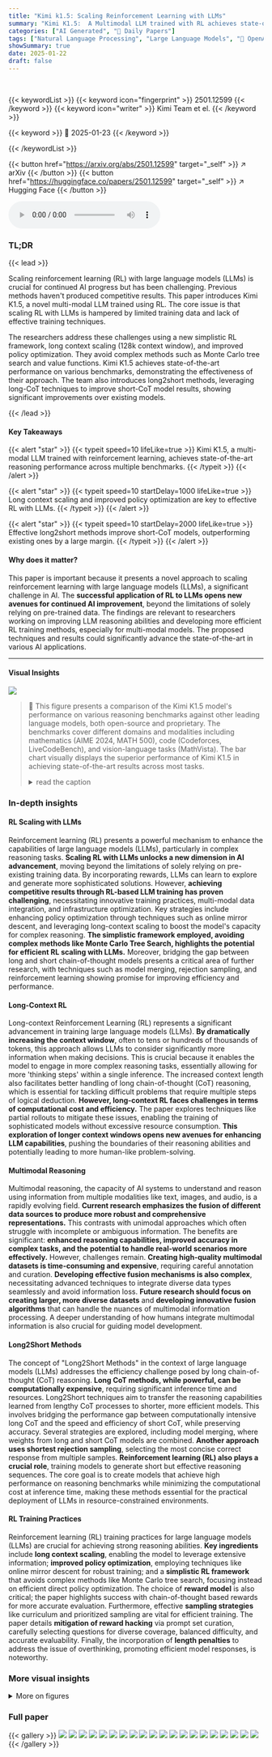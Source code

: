 ```yaml
---
title: "Kimi k1.5: Scaling Reinforcement Learning with LLMs"
summary: "Kimi K1.5:  A Multimodal LLM trained with RL achieves state-of-the-art reasoning by scaling long context RL training and improving policy optimization."
categories: ["AI Generated", "🤗 Daily Papers"]
tags: ["Natural Language Processing", "Large Language Models", "🏢 OpenAI",]
showSummary: true
date: 2025-01-22
draft: false
---
```


<br>

{{< keywordList >}}
{{< keyword icon="fingerprint" >}} 2501.12599 {{< /keyword >}}
{{< keyword icon="writer" >}} Kimi Team et el. {{< /keyword >}}
 
{{< keyword >}} 🤗 2025-01-23 {{< /keyword >}}
 
{{< /keywordList >}}

{{< button href="https://arxiv.org/abs/2501.12599" target="_self" >}}
↗ arXiv
{{< /button >}}
{{< button href="https://huggingface.co/papers/2501.12599" target="_self" >}}
↗ Hugging Face
{{< /button >}}



<audio controls>
    <source src="https://ai-paper-reviewer.com/2501.12599/podcast.wav" type="audio/wav">
    Your browser does not support the audio element.
</audio>


### TL;DR


{{< lead >}}

Scaling reinforcement learning (RL) with large language models (LLMs) is crucial for continued AI progress but has been challenging. Previous methods haven't produced competitive results.  This paper introduces Kimi K1.5, a novel multi-modal LLM trained using RL.  The core issue is that scaling RL with LLMs is hampered by limited training data and lack of effective training techniques.

The researchers address these challenges using a new simplistic RL framework, long context scaling (128k context window), and improved policy optimization.  They avoid complex methods such as Monte Carlo tree search and value functions. Kimi K1.5 achieves state-of-the-art performance on various benchmarks, demonstrating the effectiveness of their approach.  The team also introduces long2short methods, leveraging long-CoT techniques to improve short-CoT model results, showing significant improvements over existing models.

{{< /lead >}}


#### Key Takeaways

{{< alert "star" >}}
{{< typeit speed=10 lifeLike=true >}} Kimi K1.5, a multi-modal LLM trained with reinforcement learning, achieves state-of-the-art reasoning performance across multiple benchmarks. {{< /typeit >}}
{{< /alert >}}

{{< alert "star" >}}
{{< typeit speed=10 startDelay=1000 lifeLike=true >}} Long context scaling and improved policy optimization are key to effective RL with LLMs. {{< /typeit >}}
{{< /alert >}}

{{< alert "star" >}}
{{< typeit speed=10 startDelay=2000 lifeLike=true >}} Effective long2short methods improve short-CoT models, outperforming existing ones by a large margin. {{< /typeit >}}
{{< /alert >}}

#### Why does it matter?
This paper is important because it presents a novel approach to scaling reinforcement learning with large language models (LLMs), a significant challenge in AI.  The **successful application of RL to LLMs opens new avenues for continued AI improvement**, beyond the limitations of solely relying on pre-trained data.  The findings are relevant to researchers working on improving LLM reasoning abilities and developing more efficient RL training methods, especially for multi-modal models. The proposed techniques and results could significantly advance the state-of-the-art in various AI applications.

------
#### Visual Insights



![](https://arxiv.org/html/2501.12599/x1.png)

> 🔼 This figure presents a comparison of the Kimi K1.5 model's performance on various reasoning benchmarks against other leading language models, both open-source and proprietary.  The benchmarks cover different domains and modalities including mathematics (AIME 2024, MATH 500), code (Codeforces, LiveCodeBench), and vision-language tasks (MathVista).  The bar chart visually displays the superior performance of Kimi K1.5 in achieving state-of-the-art results across most tasks.
> <details>
> <summary>read the caption</summary>
> Figure 1: Kimi k1.5 long-CoT results.
> </details>







### In-depth insights


#### RL Scaling with LLMs
Reinforcement learning (RL) presents a powerful mechanism to enhance the capabilities of large language models (LLMs), particularly in complex reasoning tasks.  **Scaling RL with LLMs unlocks a new dimension in AI advancement**, moving beyond the limitations of solely relying on pre-existing training data.  By incorporating rewards, LLMs can learn to explore and generate more sophisticated solutions.  However, **achieving competitive results through RL-based LLM training has proven challenging**, necessitating innovative training practices, multi-modal data integration, and infrastructure optimization. Key strategies include enhancing policy optimization through techniques such as online mirror descent, and leveraging long-context scaling to boost the model's capacity for complex reasoning.  **The simplistic framework employed, avoiding complex methods like Monte Carlo Tree Search, highlights the potential for efficient RL scaling with LLMs.**  Moreover, bridging the gap between long and short chain-of-thought models presents a critical area of further research, with techniques such as model merging, rejection sampling, and reinforcement learning showing promise for improving efficiency and performance.

#### Long-Context RL
Long-context Reinforcement Learning (RL) represents a significant advancement in training large language models (LLMs).  **By dramatically increasing the context window**, often to tens or hundreds of thousands of tokens, this approach allows LLMs to consider significantly more information when making decisions.  This is crucial because it enables the model to engage in more complex reasoning tasks, essentially allowing for more 'thinking steps' within a single inference. The increased context length also facilitates better handling of long chain-of-thought (CoT) reasoning, which is essential for tackling difficult problems that require multiple steps of logical deduction.  **However, long-context RL faces challenges in terms of computational cost and efficiency.**  The paper explores techniques like partial rollouts to mitigate these issues, enabling the training of sophisticated models without excessive resource consumption.  **This exploration of longer context windows opens new avenues for enhancing LLM capabilities**, pushing the boundaries of their reasoning abilities and potentially leading to more human-like problem-solving.

#### Multimodal Reasoning
Multimodal reasoning, the capacity of AI systems to understand and reason using information from multiple modalities like text, images, and audio, is a rapidly evolving field.  **Current research emphasizes the fusion of different data sources to produce more robust and comprehensive representations.**  This contrasts with unimodal approaches which often struggle with incomplete or ambiguous information. The benefits are significant:  **enhanced reasoning capabilities, improved accuracy in complex tasks, and the potential to handle real-world scenarios more effectively.**  However, challenges remain.  **Creating high-quality multimodal datasets is time-consuming and expensive**, requiring careful annotation and curation.  **Developing effective fusion mechanisms is also complex**, necessitating advanced techniques to integrate diverse data types seamlessly and avoid information loss.  **Future research should focus on creating larger, more diverse datasets** and **developing innovative fusion algorithms** that can handle the nuances of multimodal information processing.  A deeper understanding of how humans integrate multimodal information is also crucial for guiding model development.

#### Long2Short Methods
The concept of "Long2Short Methods" in the context of large language models (LLMs) addresses the efficiency challenge posed by long chain-of-thought (CoT) reasoning.  **Long CoT methods, while powerful, can be computationally expensive**, requiring significant inference time and resources.  Long2Short techniques aim to transfer the reasoning capabilities learned from lengthy CoT processes to shorter, more efficient models.  This involves bridging the performance gap between computationally intensive long CoT and the speed and efficiency of short CoT, while preserving accuracy. Several strategies are explored, including model merging, where weights from long and short CoT models are combined.  **Another approach uses shortest rejection sampling**, selecting the most concise correct response from multiple samples.  **Reinforcement learning (RL) also plays a crucial role**, training models to generate short but effective reasoning sequences. The core goal is to create models that achieve high performance on reasoning benchmarks while minimizing the computational cost at inference time, making these methods essential for the practical deployment of LLMs in resource-constrained environments.

#### RL Training Practices
Reinforcement learning (RL) training practices for large language models (LLMs) are crucial for achieving strong reasoning abilities.  **Key ingredients** include **long context scaling**, enabling the model to leverage extensive information; **improved policy optimization**, employing techniques like online mirror descent for robust training; and a **simplistic RL framework** that avoids complex methods like Monte Carlo tree search, focusing instead on efficient direct policy optimization.  The choice of **reward model** is also critical; the paper highlights success with chain-of-thought based rewards for more accurate evaluation.  Furthermore, effective **sampling strategies** like curriculum and prioritized sampling are vital for efficient training.  The paper details **mitigation of reward hacking** via prompt set curation, carefully selecting questions for diverse coverage, balanced difficulty, and accurate evaluability.  Finally, the incorporation of **length penalties** to address the issue of overthinking, promoting efficient model responses, is noteworthy.


### More visual insights

<details>
<summary>More on figures
</summary>


![](https://arxiv.org/html/2501.12599/x3.png)

> 🔼 This figure presents a comparison of Kimi K1.5's performance on various short-Chain of Thought (short-CoT) reasoning tasks against other leading language models, both open-source and proprietary.  It showcases Kimi K1.5's performance across multiple benchmarks and modalities (Math, Code, Vision), highlighting its state-of-the-art results and significant improvements over existing models.
> <details>
> <summary>read the caption</summary>
> Figure 2: Kimi k1.5 short-CoT results.
> </details>



![](https://arxiv.org/html/2501.12599/x4.png)

> 🔼 This figure provides a high-level overview of the large-scale reinforcement learning training system used for the LLM. It illustrates the interactions between various components, including rollout workers, trainer workers, a central master, reward models, and a replay buffer. The rollout workers generate rollout trajectories by interacting with the model, while the trainer workers update model weights based on the experiences stored in the replay buffer. The central master coordinates these processes, ensuring efficient data processing. Reward models evaluate the quality of model outputs, and the replay buffer enables diverse and unbiased data for training.
> <details>
> <summary>read the caption</summary>
> (a) System overview
> </details>



![](https://arxiv.org/html/2501.12599/x5.png)

> 🔼 This figure illustrates the partial rollout mechanism used in the large-scale reinforcement learning system for LLMs.  Partial rollouts optimize the handling of complex reasoning trajectories by managing rollouts of both long and short trajectories.  If a trajectory exceeds a token limit, the unfinished portion is saved and continued in the next iteration. This ensures that no single lengthy trajectory monopolizes resources, and that shorter rollouts can be processed while longer ones are underway, maximizing efficiency.  The diagram shows how segments of long responses are stored in a replay buffer and used across iterations, reducing computational overhead.
> <details>
> <summary>read the caption</summary>
> (b) Partial Rollout
> </details>



</details>






### Full paper

{{< gallery >}}
<img src="https://ai-paper-reviewer.com/2501.12599/1.png" class="grid-w50 md:grid-w33 xl:grid-w25" />
<img src="https://ai-paper-reviewer.com/2501.12599/2.png" class="grid-w50 md:grid-w33 xl:grid-w25" />
<img src="https://ai-paper-reviewer.com/2501.12599/3.png" class="grid-w50 md:grid-w33 xl:grid-w25" />
<img src="https://ai-paper-reviewer.com/2501.12599/4.png" class="grid-w50 md:grid-w33 xl:grid-w25" />
<img src="https://ai-paper-reviewer.com/2501.12599/5.png" class="grid-w50 md:grid-w33 xl:grid-w25" />
<img src="https://ai-paper-reviewer.com/2501.12599/6.png" class="grid-w50 md:grid-w33 xl:grid-w25" />
<img src="https://ai-paper-reviewer.com/2501.12599/7.png" class="grid-w50 md:grid-w33 xl:grid-w25" />
<img src="https://ai-paper-reviewer.com/2501.12599/8.png" class="grid-w50 md:grid-w33 xl:grid-w25" />
<img src="https://ai-paper-reviewer.com/2501.12599/9.png" class="grid-w50 md:grid-w33 xl:grid-w25" />
<img src="https://ai-paper-reviewer.com/2501.12599/10.png" class="grid-w50 md:grid-w33 xl:grid-w25" />
<img src="https://ai-paper-reviewer.com/2501.12599/11.png" class="grid-w50 md:grid-w33 xl:grid-w25" />
<img src="https://ai-paper-reviewer.com/2501.12599/12.png" class="grid-w50 md:grid-w33 xl:grid-w25" />
<img src="https://ai-paper-reviewer.com/2501.12599/13.png" class="grid-w50 md:grid-w33 xl:grid-w25" />
<img src="https://ai-paper-reviewer.com/2501.12599/14.png" class="grid-w50 md:grid-w33 xl:grid-w25" />
<img src="https://ai-paper-reviewer.com/2501.12599/15.png" class="grid-w50 md:grid-w33 xl:grid-w25" />
<img src="https://ai-paper-reviewer.com/2501.12599/16.png" class="grid-w50 md:grid-w33 xl:grid-w25" />
<img src="https://ai-paper-reviewer.com/2501.12599/17.png" class="grid-w50 md:grid-w33 xl:grid-w25" />
<img src="https://ai-paper-reviewer.com/2501.12599/18.png" class="grid-w50 md:grid-w33 xl:grid-w25" />
<img src="https://ai-paper-reviewer.com/2501.12599/19.png" class="grid-w50 md:grid-w33 xl:grid-w25" />
<img src="https://ai-paper-reviewer.com/2501.12599/20.png" class="grid-w50 md:grid-w33 xl:grid-w25" />
{{< /gallery >}}